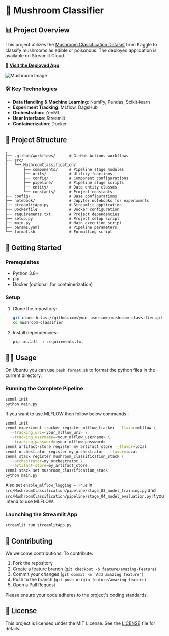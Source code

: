 # 🍄 Mushroom Classifier

## 📊 Project Overview

This project utilizes the [Mushroom Classification Dataset](https://www.kaggle.com/datasets/uciml/mushroom-classification) from Kaggle to classify mushrooms as edible or poisonous. The deployed application is available on Streamlit Cloud.

🚀 [**Visit the Deployed App**](https://mushroom-classification.streamlit.app/)

![Mushroom Image](https://imgs.search.brave.com/FU44oOE0mC2dOCkKK6kFrPbH85ZCEmAkAVHUHcl9Pzk/rs:fit:860:0:0:0/g:ce/aHR0cHM6Ly9pLnBp/bmltZy5jb20vb3Jp/Z2luYWxzLzA2LzAy/LzU4LzA2MDI1ODQ5/NWNmMTNjM2JhMGJk/Y2E1NDBlY2Y5Mzhm/LmpwZw)


### 🛠️ Key Technologies

- **Data Handling & Machine Learning**: NumPy, Pandas, Scikit-learn
- **Experiment Tracking**: MLflow, DagsHub
- **Orchestration**: ZenML
- **User Interface**: Streamlit
- **Containerization**: Docker

## 📁 Project Structure

```
.
├── .github/workflows/      # GitHub Actions workflows
├── src/
│   └── MushroomClassification/
│       ├── components/     # Pipeline stage modules
│       ├── utils/          # Utility functions
│       ├── config/         # Component configurations
│       ├── pipeline/       # Pipeline stage scripts
│       ├── entity/         # Data entity classes
│       └── constants/      # Project constants
├── config/                 # Base configurations
├── notebook/               # Jupyter notebooks for experiments
├── streamlitApp.py         # Streamlit application
├── Dockerfile              # Docker configuration
├── requirements.txt        # Project dependencies
├── setup.py                # Project setup script
├── main.py                 # Main execution script
├── params.yaml             # Pipeline parameters
└── format.sh               # Formatting script
```

## 🚀 Getting Started

### Prerequisites

- Python 3.8+
- pip
- Docker (optional, for containerization)

### Setup

1. Clone the repository:
   ```bash
   git clone https://github.com/your-username/mushroom-classifier.git
   cd mushroom-classifier
   ```

2. Install dependencies:
   ```bash
   pip install -r requirements.txt
   ```

## 🏃‍♂️ Usage

On Ubuntu you can use `bash format.sh` to format the python files in the current directory.

### Running the Complete Pipeline

```bash
zenml init
python main.py
```

If you want to use MLFLOW then follow below commands :
```bash
zenml init
zenml experiment-tracker register mlflow_tracker --flavor=mlflow \
  --tracking_uri=<your_mlflow_uri> \
  --tracking_username=<your_mlflow_username> \
  --tracking_password=<your_mlflow_password>
zenml artifact-store register my_artifact_store --flavor=local
zenml orchestrator register my_orchestrator --flavor=local
zenml stack register mushroom_classification_stack \
  --orchestrator=my_orchestrator \
  --artifact-store=my_artifact_store
zenml stack set mushroom_classification_stack
python main.py
```

Also set `enable_mlflow_logging = True` in `src/MushroomClassification/pipeline/stage_03_model_training.py` and `src/MushroomClassification/pipeline/stage_04_model_evaluation.py` if you intend to use MLFLOW.

### Launching the Streamlit App

```bash
streamlit run streamlitApp.py
```

## 🤝 Contributing

We welcome contributions! To contribute:

1. Fork the repository
2. Create a feature branch (`git checkout -b feature/amazing-feature`)
3. Commit your changes (`git commit -m 'Add amazing feature'`)
4. Push to the branch (`git push origin feature/amazing-feature`)
5. Open a Pull Request

Please ensure your code adheres to the project's coding standards.

## 📄 License

This project is licensed under the MIT License. See the [LICENSE](LICENSE) file for details.
